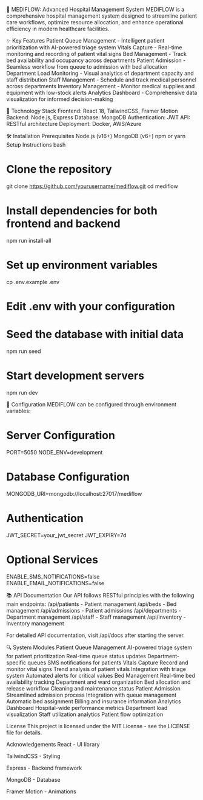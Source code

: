 🏥 MEDIFLOW: Advanced Hospital Management System
MEDIFLOW is a comprehensive hospital management system designed to streamline patient care workflows, optimize resource allocation, and enhance operational efficiency in modern healthcare facilities.

✨ Key Features
Patient Queue Management - Intelligent patient prioritization with AI-powered triage system
Vitals Capture - Real-time monitoring and recording of patient vital signs
Bed Management - Track bed availability and occupancy across departments
Patient Admission - Seamless workflow from queue to admission with bed allocation
Department Load Monitoring - Visual analytics of department capacity and staff distribution
Staff Management - Schedule and track medical personnel across departments
Inventory Management - Monitor medical supplies and equipment with low-stock alerts
Analytics Dashboard - Comprehensive data visualization for informed decision-making

🚀 Technology Stack
Frontend: React 18, TailwindCSS, Framer Motion
Backend: Node.js, Express
Database: MongoDB
Authentication: JWT
API: RESTful architecture
Deployment: Docker, AWS/Azure

🛠️ Installation
Prerequisites
Node.js (v16+)
MongoDB (v6+)
npm or yarn
Setup Instructions
bash

# Clone the repository
git clone https://github.com/yourusername/mediflow.git
cd mediflow

# Install dependencies for both frontend and backend
npm run install-all

# Set up environment variables
cp .env.example .env
# Edit .env with your configuration

# Seed the database with initial data
npm run seed

# Start development servers
npm run dev


🔧 Configuration
MEDIFLOW can be configured through environment variables:
# Server Configuration
PORT=5050
NODE_ENV=development
# Database Configuration
MONGODB_URI=mongodb://localhost:27017/mediflow
# Authentication
JWT_SECRET=your_jwt_secret
JWT_EXPIRY=7d
# Optional Services
ENABLE_SMS_NOTIFICATIONS=false
ENABLE_EMAIL_NOTIFICATIONS=false

📚 API Documentation
Our API follows RESTful principles with the following main endpoints:
/api/patients - Patient management
/api/beds - Bed management
/api/admissions - Patient admissions
/api/departments - Department management
/api/staff - Staff management
/api/inventory - Inventory management

For detailed API documentation, visit /api/docs after starting the server.

🔍 System Modules
Patient Queue Management
AI-powered triage system for patient prioritization
Real-time queue status updates
Department-specific queues
SMS notifications for patients
Vitals Capture
Record and monitor vital signs
Trend analysis of patient vitals
Integration with triage system
Automated alerts for critical values
Bed Management
Real-time bed availability tracking
Department and ward organization
Bed allocation and release workflow
Cleaning and maintenance status
Patient Admission
Streamlined admission process
Integration with queue management
Automatic bed assignment
Billing and insurance information
Analytics Dashboard
Hospital-wide performance metrics
Department load visualization
Staff utilization analytics
Patient flow optimization
    
License
This project is licensed under the MIT License - see the LICENSE file for details.

Acknowledgements
React - UI library

TailwindCSS - Styling

Express - Backend framework

MongoDB - Database

Framer Motion - Animations

